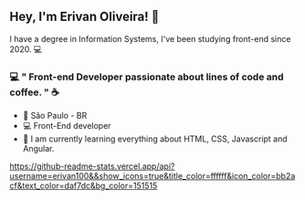 ## Hey, I'm Erivan Oliveira!  👋


I have a degree in Information Systems, I've been studying front-end since 2020. 💻


### 💻  " Front-end Developer passionate about lines of code and coffee. "  ☕️

-   📍  São Paulo - BR
-   💻  Front-End developer 
-   🌱  I am currently learning everything about HTML, CSS, Javascript and Angular.


https://github-readme-stats.vercel.app/api?username=erivan100&&show_icons=true&title_color=ffffff&icon_color=bb2acf&text_color=daf7dc&bg_color=151515

